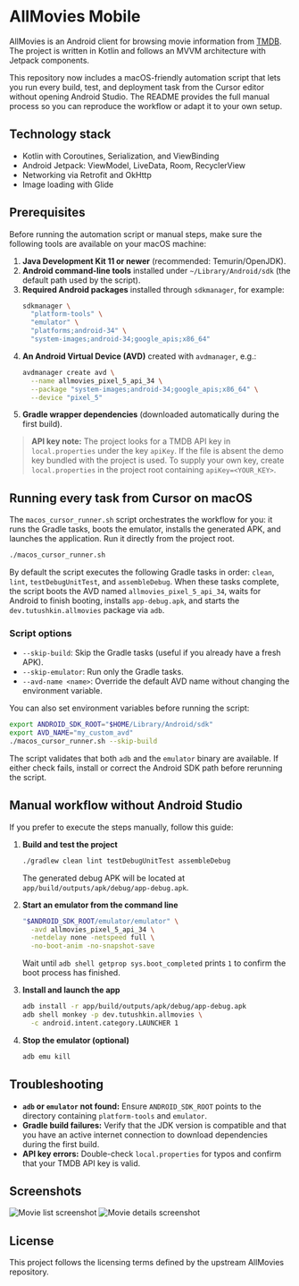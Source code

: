 # AllMovies Mobile

AllMovies is an Android client for browsing movie information from [TMDB](https://www.themoviedb.org/). The project is written in Kotlin and follows an MVVM architecture with Jetpack components.

This repository now includes a macOS-friendly automation script that lets you run every build, test, and deployment task from the Cursor editor without opening Android Studio. The README provides the full manual process so you can reproduce the workflow or adapt it to your own setup.

## Technology stack

- Kotlin with Coroutines, Serialization, and ViewBinding
- Android Jetpack: ViewModel, LiveData, Room, RecyclerView
- Networking via Retrofit and OkHttp
- Image loading with Glide

## Prerequisites

Before running the automation script or manual steps, make sure the following tools are available on your macOS machine:

1. **Java Development Kit 11 or newer** (recommended: Temurin/OpenJDK).
2. **Android command-line tools** installed under `~/Library/Android/sdk` (the default path used by the script).
3. **Required Android packages** installed through `sdkmanager`, for example:
   ```bash
   sdkmanager \
     "platform-tools" \
     "emulator" \
     "platforms;android-34" \
     "system-images;android-34;google_apis;x86_64"
   ```
4. **An Android Virtual Device (AVD)** created with `avdmanager`, e.g.:
   ```bash
   avdmanager create avd \
     --name allmovies_pixel_5_api_34 \
     --package "system-images;android-34;google_apis;x86_64" \
     --device "pixel_5"
   ```
5. **Gradle wrapper dependencies** (downloaded automatically during the first build).

> **API key note:** The project looks for a TMDB API key in `local.properties` under the key `apiKey`. If the file is absent the demo key bundled with the project is used. To supply your own key, create `local.properties` in the project root containing `apiKey=<YOUR_KEY>`.

## Running every task from Cursor on macOS

The `macos_cursor_runner.sh` script orchestrates the workflow for you: it runs the Gradle tasks, boots the emulator, installs the generated APK, and launches the application. Run it directly from the project root.

```bash
./macos_cursor_runner.sh
```

By default the script executes the following Gradle tasks in order: `clean`, `lint`, `testDebugUnitTest`, and `assembleDebug`. When these tasks complete, the script boots the AVD named `allmovies_pixel_5_api_34`, waits for Android to finish booting, installs `app-debug.apk`, and starts the `dev.tutushkin.allmovies` package via `adb`.

### Script options

- `--skip-build`: Skip the Gradle tasks (useful if you already have a fresh APK).
- `--skip-emulator`: Run only the Gradle tasks.
- `--avd-name <name>`: Override the default AVD name without changing the environment variable.

You can also set environment variables before running the script:

```bash
export ANDROID_SDK_ROOT="$HOME/Library/Android/sdk"
export AVD_NAME="my_custom_avd"
./macos_cursor_runner.sh --skip-build
```

The script validates that both `adb` and the `emulator` binary are available. If either check fails, install or correct the Android SDK path before rerunning the script.

## Manual workflow without Android Studio

If you prefer to execute the steps manually, follow this guide:

1. **Build and test the project**
   ```bash
   ./gradlew clean lint testDebugUnitTest assembleDebug
   ```
   The generated debug APK will be located at `app/build/outputs/apk/debug/app-debug.apk`.

2. **Start an emulator from the command line**
   ```bash
   "$ANDROID_SDK_ROOT/emulator/emulator" \
     -avd allmovies_pixel_5_api_34 \
     -netdelay none -netspeed full \
     -no-boot-anim -no-snapshot-save
   ```
   Wait until `adb shell getprop sys.boot_completed` prints `1` to confirm the boot process has finished.

3. **Install and launch the app**
   ```bash
   adb install -r app/build/outputs/apk/debug/app-debug.apk
   adb shell monkey -p dev.tutushkin.allmovies \
     -c android.intent.category.LAUNCHER 1
   ```

4. **Stop the emulator (optional)**
   ```bash
   adb emu kill
   ```

## Troubleshooting

- **`adb` or `emulator` not found:** Ensure `ANDROID_SDK_ROOT` points to the directory containing `platform-tools` and `emulator`.
- **Gradle build failures:** Verify that the JDK version is compatible and that you have an active internet connection to download dependencies during the first build.
- **API key errors:** Double-check `local.properties` for typos and confirm that your TMDB API key is valid.

## Screenshots

![Movie list screenshot](https://github.com/sergeytutushkin/AllMovies/blob/master/app/src/main/res/drawable/screenshot_list.webp?raw=true)
![Movie details screenshot](https://github.com/sergeytutushkin/AllMovies/blob/master/app/src/main/res/drawable/screenshot_details.webp?raw=true)

## License

This project follows the licensing terms defined by the upstream AllMovies repository.
